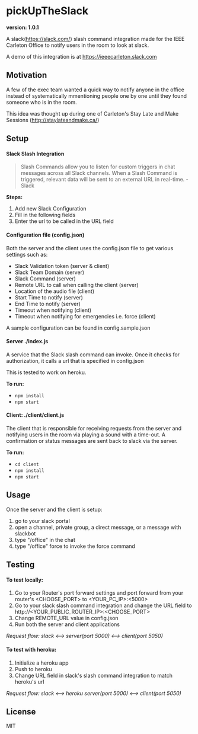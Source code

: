 # pickUpTheSlack

**version: 1.0.1**

A slack(https://slack.com/) slash command integration made for the IEEE Carleton Office to notify users in the room to look at slack.

A demo of this integration is at https://ieeecarleton.slack.com

## Motivation
A few of the exec team wanted a quick way to notify anyone in the office instead of systematically mmentioning people one by one until they found someone who is in the room.

This idea was thought up during one of Carleton's Stay Late and Make Sessions (http://staylateandmake.ca/)


## Setup
#### Slack Slash Integration
>Slash Commands allow you to listen for custom triggers in chat messages across all Slack channels. When a Slash Command is triggered, relevant data will be sent to an external URL in real-time. - Slack

**Steps:**

1. Add new Slack Configuration
2. Fill in the following fields
3. Enter the url to be called in the URL field

#### Configuration file (config.json)
Both the server and the client uses the config.json file to get various settings such as:

- Slack Validation token (server & client)
- Slack Team Domain (server)
- Slack Command (server)
- Remote URL to call when calling the client (server)
- Location of the audio file (client)
- Start Time to notify (server)
- End Time to notify (server)
- Timeout when notifying (client)
- Timeout when notifying for emergencies i.e. force (client)

A sample configuration can be found in config.sample.json


#### Server ./index.js
A service that the Slack slash command can invoke. Once it checks for authorization, it
calls a url that is specified in config.json

This is tested to work on heroku.

**To run:**

- `npm install`
- `npm start`


#### Client: ./client/client.js
The client that is responsible for receiving requests from the server and notifying users in the room via playing a sound with a time-out.
A confirmation or status messages are sent back to slack via the server.

**To run:**

- `cd client`
- `npm install`
- `npm start`

## Usage
Once the server and the client is setup:

1. go to your slack portal
2. open a channel, private group, a direct message, or a message with slackbot
3. type "/office" in the chat
4. type "/office" force to invoke the force command

## Testing
#### To test locally:

1. Go to your Router's port forward settings and port forward from your router's <CHOOSE_PORT> to <YOUR_PC_IP>:<5000>
2. Go to your slack slash command integration and change the URL field to http://<YOUR_PUBLIC_ROUTER_IP>:<CHOOSE_PORT>
3. Change REMOTE_URL value in config.json
4. Run both the server and client applications

*Request flow: slack <--> server(port 5000) <--> client(port 5050)*

#### To test with heroku:
1. Initialize a heroku app
2. Push to heroku
3. Change URL field in slack's slash command integration to match heroku's url

*Request flow: slack <--> heroku server(port 5000) <--> client(port 5050)*


## License
MIT
